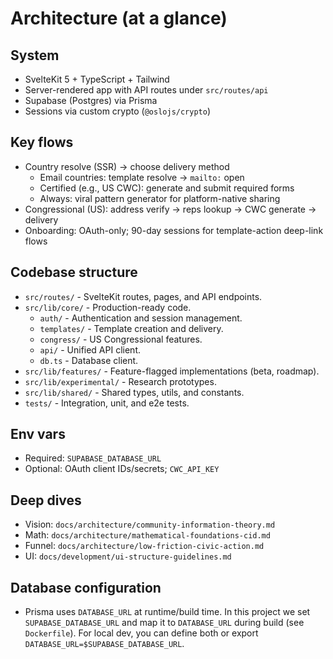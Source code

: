 # Architecture (at a glance)

## System
- SvelteKit 5 + TypeScript + Tailwind
- Server-rendered app with API routes under `src/routes/api`
- Supabase (Postgres) via Prisma
- Sessions via custom crypto (`@oslojs/crypto`)

## Key flows
- Country resolve (SSR) → choose delivery method
  - Email countries: template resolve → `mailto:` open
  - Certified (e.g., US CWC): generate and submit required forms
  - Always: viral pattern generator for platform-native sharing
- Congressional (US): address verify → reps lookup → CWC generate → delivery
- Onboarding: OAuth-only; 90-day sessions for template-action deep-link flows

## Codebase structure
- `src/routes/` - SvelteKit routes, pages, and API endpoints.
- `src/lib/core/` - Production-ready code.
  - `auth/` - Authentication and session management.
  - `templates/` - Template creation and delivery.
  - `congress/` - US Congressional features.
  - `api/` - Unified API client.
  - `db.ts` - Database client.
- `src/lib/features/` - Feature-flagged implementations (beta, roadmap).
- `src/lib/experimental/` - Research prototypes.
- `src/lib/shared/` - Shared types, utils, and constants.
- `tests/` - Integration, unit, and e2e tests.

## Env vars
- Required: `SUPABASE_DATABASE_URL`
- Optional: OAuth client IDs/secrets; `CWC_API_KEY`

## Deep dives
- Vision: `docs/architecture/community-information-theory.md`
- Math: `docs/architecture/mathematical-foundations-cid.md`
- Funnel: `docs/architecture/low-friction-civic-action.md`
- UI: `docs/development/ui-structure-guidelines.md`

## Database configuration
- Prisma uses `DATABASE_URL` at runtime/build time. In this project we set `SUPABASE_DATABASE_URL` and map it to `DATABASE_URL` during build (see `Dockerfile`). For local dev, you can define both or export `DATABASE_URL=$SUPABASE_DATABASE_URL`.
